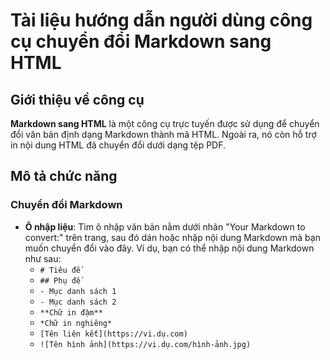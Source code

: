 # Tài liệu hướng dẫn người dùng công cụ chuyển đổi Markdown sang HTML

## Giới thiệu về công cụ

**Markdown sang HTML** là một công cụ trực tuyến được sử dụng để chuyển đổi văn bản định dạng Markdown thành mã HTML. Ngoài ra, nó còn hỗ trợ in nội dung HTML đã chuyển đổi dưới dạng tệp PDF.

## Mô tả chức năng

### Chuyển đổi Markdown

* **Ô nhập liệu**: Tìm ô nhập văn bản nằm dưới nhãn "Your Markdown to convert:" trên trang, sau đó dán hoặc nhập nội dung Markdown mà bạn muốn chuyển đổi vào đây. Ví dụ, bạn có thể nhập nội dung Markdown như sau:
  * `# Tiêu đề`
  * `## Phụ đề`
  * `- Mục danh sách 1`
  * `- Mục danh sách 2`
  * `**Chữ in đậm**`
  * `*Chữ in nghiêng*`
  * `[Tên liên kết](https://vi.dụ.com)`
  * `![Tên hình ảnh](https://vi.dụ.com/hình-ảnh.jpg)`